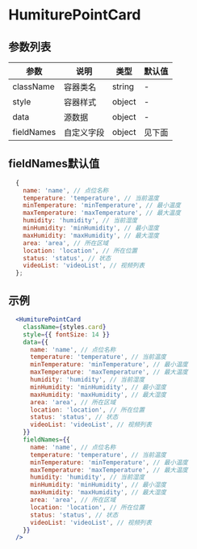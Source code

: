 # HumiturePointCard

## 参数列表

| 参数 | 说明 | 类型 | 默认值 |
| -- | -- | -- | -- |
| className | 容器类名 | string | - |
| style | 容器样式 | object | - |
| data | 源数据 | object | - |
| fieldNames | 自定义字段 | object | 见下面 |

## fieldNames默认值

```js
  {
    name: 'name', // 点位名称
    temperature: 'temperature', // 当前温度
    minTemperature: 'minTemperature', // 最小温度
    maxTemperature: 'maxTemperature', // 最大温度
    humidity: 'humidity', // 当前湿度
    minHumidity: 'minHumidity', // 最小湿度
    maxHumidity: 'maxHumidity', // 最大湿度
    area: 'area', // 所在区域
    location: 'location', // 所在位置
    status: 'status', // 状态
    videoList: 'videoList', // 视频列表
  };
```

## 示例

```jsx
  <HumiturePointCard
    className={styles.card}
    style={{ fontSize: 14 }}
    data={{
      name: 'name', // 点位名称
      temperature: 'temperature', // 当前温度
      minTemperature: 'minTemperature', // 最小温度
      maxTemperature: 'maxTemperature', // 最大温度
      humidity: 'humidity', // 当前湿度
      minHumidity: 'minHumidity', // 最小湿度
      maxHumidity: 'maxHumidity', // 最大湿度
      area: 'area', // 所在区域
      location: 'location', // 所在位置
      status: 'status', // 状态
      videoList: 'videoList', // 视频列表
    }}
    fieldNames={{
      name: 'name', // 点位名称
      temperature: 'temperature', // 当前温度
      minTemperature: 'minTemperature', // 最小温度
      maxTemperature: 'maxTemperature', // 最大温度
      humidity: 'humidity', // 当前湿度
      minHumidity: 'minHumidity', // 最小湿度
      maxHumidity: 'maxHumidity', // 最大湿度
      area: 'area', // 所在区域
      location: 'location', // 所在位置
      status: 'status', // 状态
      videoList: 'videoList', // 视频列表
    }}
  />
```

